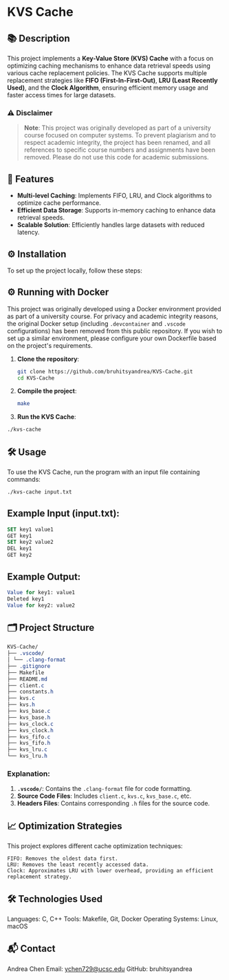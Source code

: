 # KVS Cache

## 📚 Description
This project implements a **Key-Value Store (KVS) Cache** with a focus on optimizing caching mechanisms to enhance data retrieval speeds using various cache replacement policies. The KVS Cache supports multiple replacement strategies like **FIFO (First-In-First-Out)**, **LRU (Least Recently Used)**, and the **Clock Algorithm**, ensuring efficient memory usage and faster access times for large datasets.

### ⚠️ Disclaimer
> **Note**: This project was originally developed as part of a university course focused on computer systems. To prevent plagiarism and to respect academic integrity, the project has been renamed, and all references to specific course numbers and assignments have been removed. Please do not use this code for academic submissions.

## 🚀 Features
- **Multi-level Caching**: Implements FIFO, LRU, and Clock algorithms to optimize cache performance.
- **Efficient Data Storage**: Supports in-memory caching to enhance data retrieval speeds.
- **Scalable Solution**: Efficiently handles large datasets with reduced latency.

## ⚙️ Installation
To set up the project locally, follow these steps:

## ⚙️ Running with Docker
This project was originally developed using a Docker environment provided as part of a university course. For privacy and academic integrity reasons, the original Docker setup (including `.devcontainer` and `.vscode` configurations) has been removed from this public repository. If you wish to set up a similar environment, please configure your own Dockerfile based on the project's requirements.

1. **Clone the repository**:
   ```bash
   git clone https://github.com/bruhitsyandrea/KVS-Cache.git
   cd KVS-Cache
2. **Compile the project**:
   ```bash
   make
3. **Run the KVS Cache**:
  ```bash
  ./kvs-cache
```
## 🛠 Usage
To use the KVS Cache, run the program with an input file containing commands:
```bash
./kvs-cache input.txt
```
## Example Input (input.txt):
```sql
SET key1 value1
GET key1
SET key2 value2
DEL key1
GET key2
```
## Example Output:
```sql
Value for key1: value1
Deleted key1
Value for key2: value2
```
## 🗂 Project Structure
```css
KVS-Cache/
├── .vscode/
│ └── .clang-format
├── .gitignore
├── Makefile
├── README.md
├── client.c
├── constants.h
├── kvs.c
├── kvs.h
├── kvs_base.c
├── kvs_base.h
├── kvs_clock.c
├── kvs_clock.h
├── kvs_fifo.c
├── kvs_fifo.h
├── kvs_lru.c
└── kvs_lru.h
```
### Explanation:
1. **`.vscode/`**: Contains the `.clang-format` file for code formatting.
2. **Source Code Files**: Includes `client.c`, `kvs.c`, `kvs_base.c`, etc.
3. **Headers Files**: Contains corresponding `.h` files for the source code.

## 📈 Optimization Strategies
This project explores different cache optimization techniques:

    FIFO: Removes the oldest data first.
    LRU: Removes the least recently accessed data.
    Clock: Approximates LRU with lower overhead, providing an efficient replacement strategy.
## 🛠️ Technologies Used
Languages: C, C++
Tools: Makefile, Git, Docker
Operating Systems: Linux, macOS
## 📬 Contact
Andrea Chen
Email: ychen729@ucsc.edu
GitHub: bruhitsyandrea


